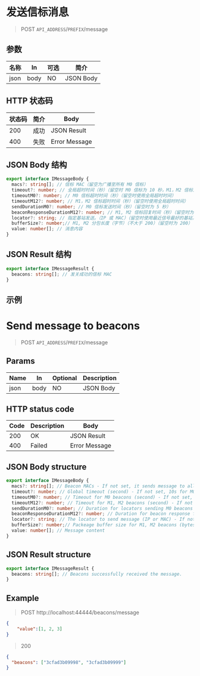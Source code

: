 <!-- lang zh-CN begin -->
# 发送信标消息

> POST `API_ADDRESS`/`PREFIX`/message

## 参数

| 名称 | In | 可选 | 简介 |
|---|---|---|---|
| json | body | NO | JSON Body |

## HTTP 状态码

| 状态码 | 简介 | Body |
|---|---|---|
| 200 | 成功 | JSON Result |
| 400 | 失败 | Error Message |

## JSON Body 结构
```ts
export interface IMessageBody {
  macs?: string[]; // 信标 MAC（留空为广播至所有 M0 信标）
  timeout?: number; // 全局超时时间（秒）（留空时 M0 信标为 10 秒，M1，M2 信标为 5 秒）
  timeoutM0?: number; // M0 信标超时时间（秒）（留空时使用全局超时时间）
  timeoutM12?: number; // M1，M2 信标超时时间（秒）（留空时使用全局超时时间）
  sendDurationM0?: number; // M0 信标发送时间（秒）（留空时为 5 秒）
  beaconResponseDurationM12?: number; // M1, M2 信标回复时间（秒）（留空时为 3 秒）
  locator?: string; // 指定基站发送。（IP 或 MAC）（留空时使用最近信号最好的基站）
  bufferSize?: number;// M1, M2 分包长度（字节）（不大于 200）（留空时为 200）
  value: number[]; // 消息内容
}
```

## JSON Result 结构
```ts
export interface IMessageResult {
  beacons: string[]; // 发关成功的信标 MAC
}
```

## 示例
<!-- lang zh-CN end -->

<!-- lang en-US begin -->
# Send message to beacons

> POST `API_ADDRESS`/`PREFIX`/message

## Params

| Name | In | Optional | Description |
|---|---|---|---|
| json | body | NO | JSON Body |

## HTTP status code

| Code | Description | Body |
|---|---|---|
| 200 | OK | JSON Result |
| 400 | Failed | Error Message |

## JSON Body structure
```ts
export interface IMessageBody {
  macs?: string[]; // Beacon MACs - If not set, it sends message to all M0 beacons.
  timeout?: number; // Global timeout (second) - If not set, 10s for M0 beacons, and 5s for M1. M2 beacons.
  timeoutM0?: number; // Timeout for M0 beacons (second) - If not set, it uses the global timeout.
  timeoutM12?: number; // Timeout for M1, M2 beacons (second) - If not set, it uses the global timeout.
  sendDurationM0?: number; // Duration for locators sending M0 beacons (second) - 5s if not set
  beaconResponseDurationM12?: number; // Duration for beacon response for M1, M2 beacons (second) - 3s if not set
  locator?: string; // The locator to send message (IP or MAC) - If not set, it uses the nearest locator.
  bufferSize?: number;// Packeage buffer size for M1, M2 beacons (bytes) - It must not be greater than 200. If not set, it uses 200.
  value: number[]; // Message content
}
```

## JSON Result structure
```ts
export interface IMessageResult {
  beacons: string[]; // Beacons successfully received the message.
}
```

## Example
<!-- lang en-US end -->

> POST http://localhost:44444/beacons/message
```json
{
	"value":[1, 2, 3]
}
```

> 200
```json
{
  "beacons": ["3cfad3b09998", "3cfad3b09999"]
}
```
